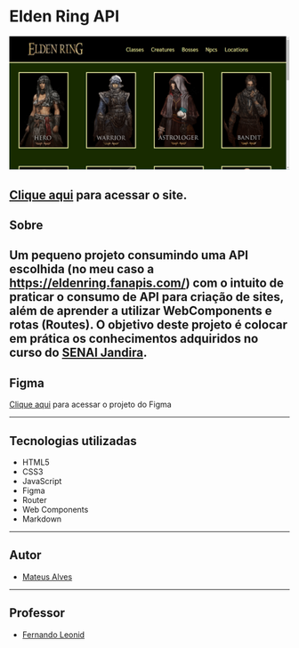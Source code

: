 # Elden Ring API

![](./img/home_image.png)

[Clique aqui](https://elden-ring-eight.vercel.app/) para acessar o site.
---
## Sobre
Um pequeno projeto consumindo uma API escolhida (no meu caso a https://eldenring.fanapis.com/) com o intuito de praticar o consumo de API 
para criação de sites, além de aprender a utilizar WebComponents e rotas (Routes). O objetivo deste projeto é colocar em prática os conhecimentos adquiridos no curso do [SENAI Jandira](https://jandira.sp.senai.br/).
---
## Figma
[Clique aqui](https://www.figma.com/file/icgCMOZlcwDc0WeeZF71lq/Elden-Ring?type=design&node-id=0-1&t=FxzNv0SmLJzSrpb1-0) para acessar o projeto do Figma

---
## Tecnologias utilizadas
- HTML5
- CSS3
- JavaScript
- Figma
- Router
- Web Components
- Markdown

---
## Autor
- [Mateus Alves](https://github.com/MateusAlves595)

---
## Professor
- [Fernando Leonid](https://github.com/fernandoleonid)